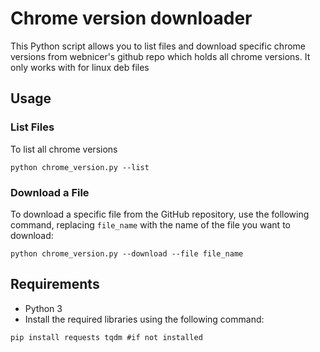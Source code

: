 # Chrome version downloader

This Python script allows you to list files and download specific chrome versions from webnicer's github repo which holds all chrome versions. It only works with for linux deb files

## Usage

### List Files

To list all chrome versions

```shell
python chrome_version.py --list
```

### Download a File

To download a specific file from the GitHub repository, use the following command, replacing `file_name` with the name of the file you want to download:

```shell
python chrome_version.py --download --file file_name
```

## Requirements

- Python 3
- Install the required libraries using the following command:

```shell
pip install requests tqdm #if not installed
```